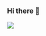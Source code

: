 ### Hi there 👋


<img align="left"  src="https://github-readme-stats.vercel.app/api?username=touwaerioh&theme=tokyonight">


<!--
<img align="left" height="500" width="400" src="https://github-readme-stats.vercel.app/api/top-langs/?username=touwaerioh&layout=compact&hide=assembly,VHDL,verilog">


**TouwaErioH/TouwaErioH** is a ✨ _special_ ✨ repository because its `README.md` (this file) appears on your GitHub profile.

Here are some ideas to get you started:

- 🔭 I’m currently working on ...
- 🌱 I’m currently learning ...
- 👯 I’m looking to collaborate on ...
- 🤔 I’m looking for help with ...
- 💬 Ask me about ...
- 📫 How to reach me: ...
- 😄 Pronouns: ...
- ⚡ Fun fact: ...
-->
